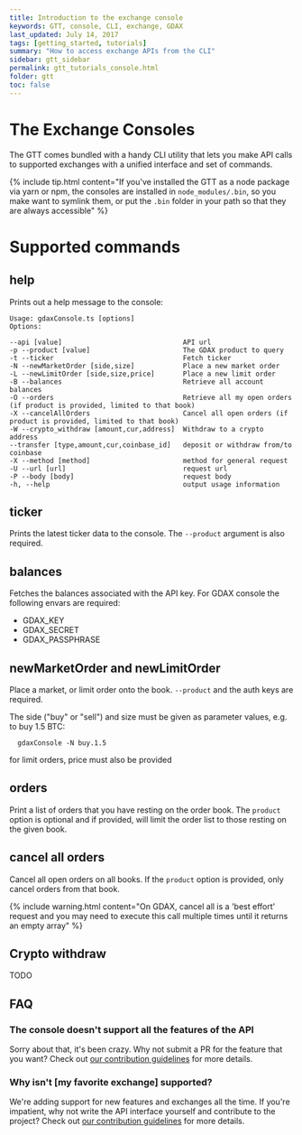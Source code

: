 ```yaml
---
title: Introduction to the exchange console
keywords: GTT, console, CLI, exchange, GDAX
last_updated: July 14, 2017
tags: [getting_started, tutorials]
summary: "How to access exchange APIs from the CLI"
sidebar: gtt_sidebar
permalink: gtt_tutorials_console.html
folder: gtt
toc: false
---
```


# The Exchange Consoles

The GTT comes bundled with a handy CLI utility that lets you make API calls to supported exchanges with a unified interface
and set of commands.

{% include tip.html content="If you've installed the GTT as a node package via yarn or npm, the consoles are installed in `node_modules/.bin`, so you make want to symlink them, or put the `.bin` folder in your
path so that they are always accessible" %}

# Supported commands

## help
Prints out a help message to the console:

    Usage: gdaxConsole.ts [options]
    Options:

    --api [value]                              API url
    -p --product [value]                       The GDAX product to query
    -t --ticker                                Fetch ticker
    -N --newMarketOrder [side,size]            Place a new market order
    -L --newLimitOrder [side,size,price]       Place a new limit order
    -B --balances                              Retrieve all account balances
    -O --orders                                Retrieve all my open orders (if product is provided, limited to that book)
    -X --cancelAllOrders                       Cancel all open orders (if product is provided, limited to that book)
    -W --crypto_withdraw [amount,cur,address]  Withdraw to a crypto address
    --transfer [type,amount,cur,coinbase_id]   deposit or withdraw from/to coinbase
    -X --method [method]                       method for general request
    -U --url [url]                             request url
    -P --body [body]                           request body
    -h, --help                                 output usage information

        
## ticker

Prints the latest ticker data to the console. The `--product` argument is also required.

## balances
Fetches the balances associated with the API key. For GDAX console the following envars are required:
* GDAX_KEY
* GDAX_SECRET
* GDAX_PASSPHRASE

## newMarketOrder and newLimitOrder

Place a market, or limit order onto the book. `--product` and the auth keys are required.

The side ("buy" or "sell") and size must be given as parameter values, e.g. to buy 1.5 BTC:
       
      gdaxConsole -N buy.1.5

for limit orders, price must also be provided

## orders

Print a list of orders that you have resting on the order book. The `product` option is optional
and if provided, will limit the order list to those resting on the given book.

## cancel all orders

Cancel all open orders on all books. If the `product` option is provided, only cancel
orders from that book.

{% include warning.html content="On GDAX, cancel all is a 'best effort' request and you may need to execute this call multiple times until it returns an empty array" %}

## Crypto withdraw

TODO


## FAQ

### The console doesn't support all the features of the API

Sorry about that, it's been crazy. Why not submit a PR for the feature that you want? Check out [our contribution guidelines]() for more details.

### Why isn't \[my favorite exchange\] supported?

We're adding support for new features and exchanges all the time. If you're impatient, why not write the API interface yourself and contribute to the project?
Check out [our contribution guidelines]() for more details.

